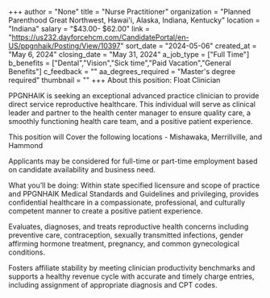 +++
author = "None"
title = "Nurse Practitioner"
organization = "Planned Parenthood Great Northwest, Hawai'i, Alaska, Indiana, Kentucky"
location = "Indiana"
salary = "$43.00- $62.00"
link = "https://us232.dayforcehcm.com/CandidatePortal/en-US/ppgnhaik/Posting/View/10397"
sort_date = "2024-05-06"
created_at = "May 6, 2024"
closing_date = "May 31, 2024"
a_job_type = ["Full Time"]
b_benefits = ["Dental","Vision","Sick time","Paid Vacation","General Benefits"]
c_feedback = ""
aa_degrees_required = "Master's degree required"
thumbnail = ""
+++
About this position: Float Clinician

PPGNHAIK is seeking an exceptional advanced practice clinician to provide direct service reproductive healthcare. This individual will serve as clinical leader and partner to the health center manager to ensure quality care, a smoothly functioning health care team, and a positive patient experience. 

This position will Cover the following locations - Mishawaka, Merrillville, and Hammond

Applicants may be considered for full-time or part-time employment based on candidate availability and business need.

What you’ll be doing:
 Within state specified licensure and scope of practice and PPGNHAIK Medical Standards and Guidelines and privileging, provides confidential healthcare in a compassionate, professional, and culturally competent manner to create a positive patient experience.

Evaluates, diagnoses, and treats reproductive health concerns including preventive care, contraception, sexually transmitted infections, gender affirming hormone treatment, pregnancy, and common gynecological conditions.

Fosters affiliate stability by meeting clinician productivity benchmarks and supports a healthy revenue cycle with accurate and timely charge entries, including assignment of appropriate diagnosis and CPT codes.  
